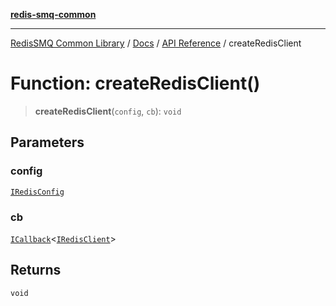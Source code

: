 [**redis-smq-common**](../README.md)

***

[RedisSMQ Common Library](../../../README.md) / [Docs](../../README.md) / [API Reference](../README.md) / createRedisClient

# Function: createRedisClient()

> **createRedisClient**(`config`, `cb`): `void`

## Parameters

### config

[`IRedisConfig`](../interfaces/IRedisConfig.md)

### cb

[`ICallback`](../interfaces/ICallback.md)\<[`IRedisClient`](../interfaces/IRedisClient.md)\>

## Returns

`void`
